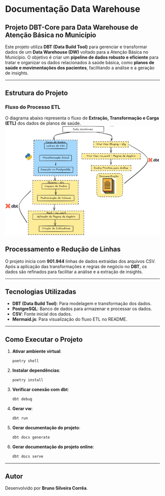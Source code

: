 # Documentação Data Warehouse

## Projeto DBT-Core para Data Warehouse de Atenção Básica no Município

Este projeto utiliza **DBT (Data Build Tool)** para gerenciar e transformar dados de um **Data Warehouse (DW)** voltado para a Atenção Básica no Município. O objetivo é criar um **pipeline de dados robusto e eficiente** para tratar e organizar os dados relacionados à saúde básica, como **planos de saúde e movimentações dos pacientes**, facilitando a análise e a geração de insights.

---

## Estrutura do Projeto

### Fluxo do Processo ETL

O diagrama abaixo representa o fluxo de **Extração, Transformação e Carga (ETL)** dos dados de planos de saúde.
![Datawarehouse](https://github.com/Brunocodigoestudo/imagens/blob/main/fluxo%20dbt.jpg)

## Processamento e Redução de Linhas

O projeto inicia com **901.944** linhas de dados extraídas dos arquivos CSV. Após a aplicação das transformações e regras de negócio no **DBT**, os dados são refinados para facilitar a análise e a extração de insights.

---

## Tecnologias Utilizadas

- **DBT (Data Build Tool)**: Para modelagem e transformação dos dados.
- **PostgreSQL**: Banco de dados para armazenar e processar os dados.
- **CSV**: Fonte inicial dos dados.
- **Mermaid.js**: Para visualização do fluxo ETL no README.

---

## Como Executar o Projeto

1. **Ativar ambiente virtual**:
   ```sh
   poetry shell
   ```

2. **Instalar dependências**:
   ```sh
   poetry install
   ```
3. **Verificar conexão com dbt**:
   ```sh
   dbt debug
   ```
4. **Gerar vw**:
   ```sh
   dbt run
   ```
5. **Gerar documentação do projeto**:
   ```sh
   dbt docs generate
   ```
6. **Gerar documentação do projeto online**:
   ```sh
   dbt docs serve
   ```

---

## Autor

Desenvolvido por **Bruno Silveira Corrêa**.
